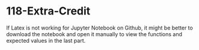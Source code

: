 # 118-Extra-Credit
If Latex is not working for Jupyter Notebook on Github, it might be better to download the notebook and open it manually to view the functions and expected values in the last part.
